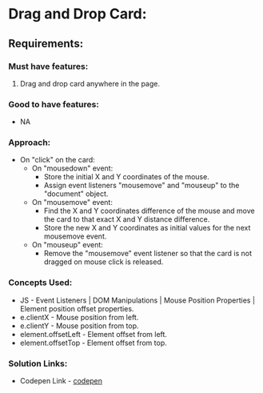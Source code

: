# Drag and Drop Card:

## Requirements:

### Must have features:
1. Drag and drop card anywhere in the page.

### Good to have features:
- NA

### Approach:
- On "click" on the card:
    - On "mousedown" event:
        - Store the initial X and Y coordinates of the mouse.
        - Assign event listeners "mousemove" and "mouseup" to the "document" object.
    - On "mousemove" event:
        - Find the X and Y coordinates difference of the mouse and move the card to that exact X and Y distance difference.
        - Store the new X and Y coordinates as initial values for the next mousemove event.
    - On "mouseup" event:
        - Remove the "mousemove" event listener so that the card is not dragged on mouse click is released.

### Concepts Used:
- JS - Event Listeners | DOM Manipulations | Mouse Position Properties | Element position offset properties.
- e.clientX - Mouse position from left.
- e.clientY - Mouse position from top.
- element.offsetLeft - Element offset from left.
- element.offsetTop - Element offset from top.

### Solution Links:
- Codepen Link - [codepen](https://codepen.io/dsantoshkumarit/pen/jOjXJjM)

